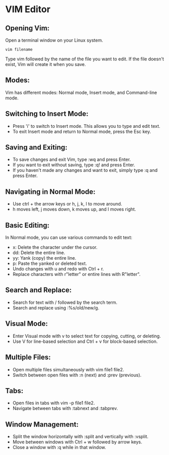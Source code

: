 # VIM Editor
## Opening Vim:

Open a terminal window on your Linux system.
```
vim filename
```
Type vim followed by the name of the file you want to edit. If the file doesn't exist, Vim will create it when you save.

## Modes:

Vim has different modes: Normal mode, Insert mode, and Command-line mode.

## Switching to Insert Mode:

- Press 'i' to switch to Insert mode. This allows you to type and edit text.
- To exit Insert mode and return to Normal mode, press the Esc key.

## Saving and Exiting:

- To save changes and exit Vim, type :wq and press Enter.
- If you want to exit without saving, type :q! and press Enter.
- If you haven't made any changes and want to exit, simply type :q and press Enter.

## Navigating in Normal Mode:

- Use ctrl + the arrow keys or h, j, k, l to move around.
- h moves left, j moves down, k moves up, and l moves right.

## Basic Editing:

In Normal mode, you can use various commands to edit text:
- x: Delete the character under the cursor.
- dd: Delete the entire line.
- yy: Yank (copy) the entire line.
- p: Paste the yanked or deleted text.
- Undo changes with u and redo with Ctrl + r.
- Replace characters with r"letter" or entire lines with R"letter".

## Search and Replace:

- Search for text with / followed by the search term.
- Search and replace using :%s/old/new/g.

## Visual Mode:

- Enter Visual mode with v to select text for copying, cutting, or deleting.
- Use V for line-based selection and Ctrl + v for block-based selection.

## Multiple Files:

- Open multiple files simultaneously with vim file1 file2.
- Switch between open files with :n (next) and :prev (previous).

## Tabs:

- Open files in tabs with vim -p file1 file2.
- Navigate between tabs with :tabnext and :tabprev.

## Window Management:

- Split the window horizontally with :split and vertically with :vsplit.
- Move between windows with Ctrl + w followed by arrow keys.
- Close a window with :q while in that window.

